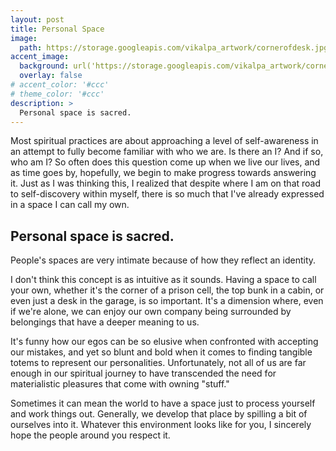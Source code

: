```yaml
---
layout: post
title: Personal Space
image: 
  path: https://storage.googleapis.com/vikalpa_artwork/cornerofdesk.jpg  
accent_image: 
  background: url('https://storage.googleapis.com/vikalpa_artwork/cornerofdesk.jpg  ') center/cover
  overlay: false
# accent_color: '#ccc'
# theme_color: '#ccc'
description: >
  Personal space is sacred.
---
```


Most spiritual practices are about approaching a level of self-awareness in an attempt to fully become familiar with who we are. Is there an I? And if so, who am I? So often does this question come up when we live our lives, and as time goes by, hopefully, we begin to make progress towards answering it. Just as I was thinking this, I realized that despite where I am on that road to self-discovery within myself, there is so much that I've already expressed in a space I can call my own. 

## Personal space is sacred.  

People's spaces are very intimate because of how they reflect an identity.

I don't think this concept is as intuitive as it sounds. Having a space to call your own, whether it's the corner of a prison cell, the top bunk in a cabin, or even just a desk in the garage, is so important. It's a dimension where, even if we're alone, we can enjoy our own company being surrounded by belongings that have a deeper meaning to us.

It's funny how our egos can be so elusive when confronted with accepting our mistakes, and yet so blunt and bold when it comes to finding tangible totems to represent our personalities. Unfortunately, not all of us are far enough in our spiritual journey to have transcended the need for materialistic pleasures that come with owning "stuff."

Sometimes it can mean the world to have a space just to process yourself and work things out. Generally, we develop that place by spilling a bit of ourselves into it. Whatever this environment looks like for you, I sincerely hope the people around you respect it.